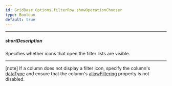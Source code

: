 ```yaml
---
id: GridBase.Options.filterRow.showOperationChooser
type: Boolean
default: true
---
```

---
##### shortDescription
Specifies whether icons that open the filter lists are visible.

---
[note] If a column does not display a filter icon, specify the column's [dataType](/api-reference/_hidden/GridBaseColumn/dataType.md '{basewidgetpath}/Configuration/columns/#dataType') and ensure that the column's [allowFiltering](/api-reference/_hidden/GridBaseColumn/allowFiltering.md '{basewidgetpath}/Configuration/columns/#allowFiltering') property is not disabled.
